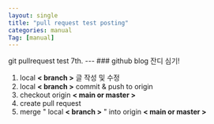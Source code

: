 ```yaml
---
layout: single
title: "pull request test posting"
categories: manual
Tag: [manual]
---
```

<link rel="short icon" href="#">
git pullrequest test 7th.
---
### github blog 잔디 심기!

1. local  **< branch >** 글 작성 및 수정 
2. local  **< branch >** commit & push to origin
3. checkout origin **< main or master >**
4. create pull request
5. merge " local  **< branch >** " into origin **< main or master >**